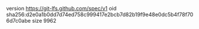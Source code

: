 version https://git-lfs.github.com/spec/v1
oid sha256:d2e0a1b0dd7d74ed758c999417e2bcb7d82b19f9e48e0dc5b4f78f706d7c0abe
size 9962
